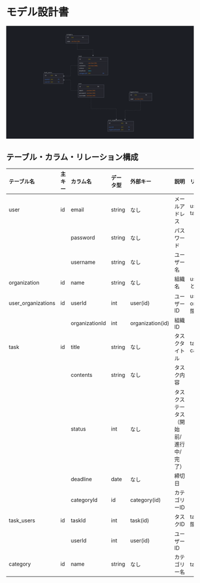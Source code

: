 # モデル設計書

![ERD Diagram](./images/ERD.PNG)

## テーブル・カラム・リレーション構成

| テーブル名 | 主キー | カラム名 | データ型 | 外部キー | 説明 | リレーション | 
|:---|:---|:---|:---|:---|:---|:---|
| user | id | email | string | なし | メールアドレス | user_organizations, task_users と関連 | 
|  |  | password | string | なし | パスワード |  | 
|  |  | username | string | なし | ユーザー名 |  | 
| organization | id | name | string | なし | 組織名 | user_organizations と関連 | 
| user_organizations | id | userId | int | user(id) | ユーザーID | users と organizations を中間テーブルで関連 | 
|  |  | organizationId | int | organization(id) | 組織ID |  | 
| task | id | title | string | なし | タスクタイトル | task_users, categories と関連 | 
|  |  | contents | string | なし | タスク内容 |  | 
|  |  | status | int | なし | タスクステータス（開始前/進行中/完了） |  | 
|  |  | deadline | date | なし | 締切日 |  | 
|  |  | categoryId | id | category(id) | カテゴリーID |  | 
| task_users | id | taskId | int | task(id) | タスクID | tasks と users を中間テーブルで関連 | 
|  |  | userId | int | user(id) | ユーザーID |  | 
| category | id | name | string | なし | カテゴリー名 | taskと関連 | 